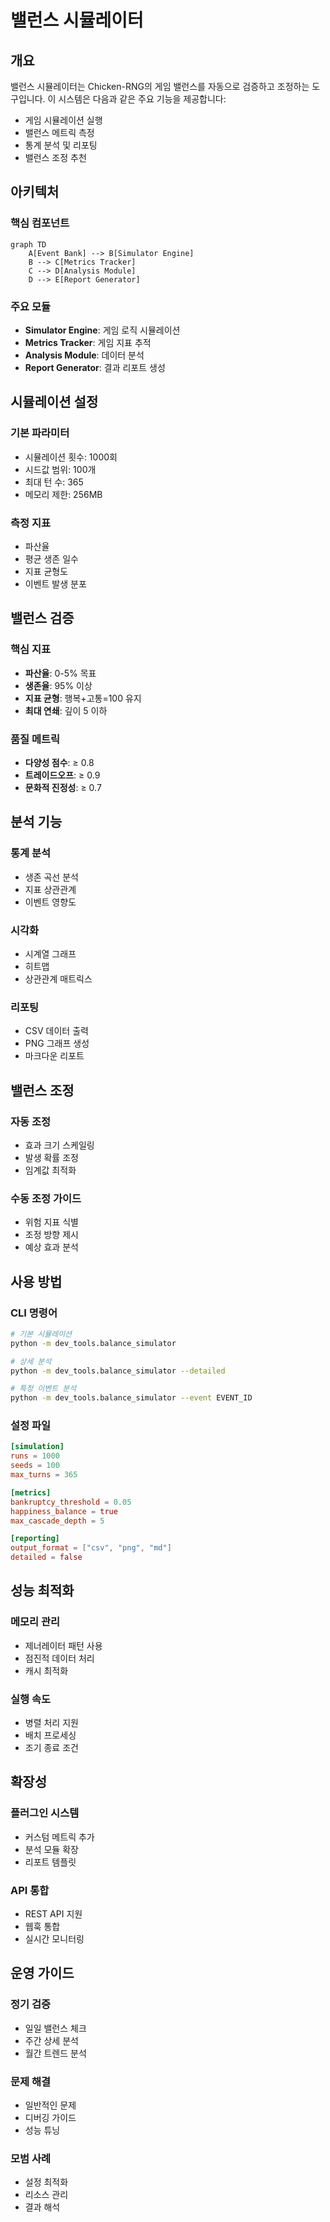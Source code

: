 # 밸런스 시뮬레이터

## 개요

밸런스 시뮬레이터는 Chicken-RNG의 게임 밸런스를 자동으로 검증하고 조정하는 도구입니다. 이 시스템은 다음과 같은 주요 기능을 제공합니다:

- 게임 시뮬레이션 실행
- 밸런스 메트릭 측정
- 통계 분석 및 리포팅
- 밸런스 조정 추천

## 아키텍처

### 핵심 컴포넌트

```mermaid
graph TD
    A[Event Bank] --> B[Simulator Engine]
    B --> C[Metrics Tracker]
    C --> D[Analysis Module]
    D --> E[Report Generator]
```

### 주요 모듈
- **Simulator Engine**: 게임 로직 시뮬레이션
- **Metrics Tracker**: 게임 지표 추적
- **Analysis Module**: 데이터 분석
- **Report Generator**: 결과 리포트 생성

## 시뮬레이션 설정

### 기본 파라미터
- 시뮬레이션 횟수: 1000회
- 시드값 범위: 100개
- 최대 턴 수: 365
- 메모리 제한: 256MB

### 측정 지표
- 파산율
- 평균 생존 일수
- 지표 균형도
- 이벤트 발생 분포

## 밸런스 검증

### 핵심 지표
- **파산율**: 0-5% 목표
- **생존율**: 95% 이상
- **지표 균형**: 행복+고통=100 유지
- **최대 연쇄**: 깊이 5 이하

### 품질 메트릭
- **다양성 점수**: ≥ 0.8
- **트레이드오프**: ≥ 0.9
- **문화적 진정성**: ≥ 0.7

## 분석 기능

### 통계 분석
- 생존 곡선 분석
- 지표 상관관계
- 이벤트 영향도

### 시각화
- 시계열 그래프
- 히트맵
- 상관관계 매트릭스

### 리포팅
- CSV 데이터 출력
- PNG 그래프 생성
- 마크다운 리포트

## 밸런스 조정

### 자동 조정
- 효과 크기 스케일링
- 발생 확률 조정
- 임계값 최적화

### 수동 조정 가이드
- 위험 지표 식별
- 조정 방향 제시
- 예상 효과 분석

## 사용 방법

### CLI 명령어
```bash
# 기본 시뮬레이션
python -m dev_tools.balance_simulator

# 상세 분석
python -m dev_tools.balance_simulator --detailed

# 특정 이벤트 분석
python -m dev_tools.balance_simulator --event EVENT_ID
```

### 설정 파일
```toml
[simulation]
runs = 1000
seeds = 100
max_turns = 365

[metrics]
bankruptcy_threshold = 0.05
happiness_balance = true
max_cascade_depth = 5

[reporting]
output_format = ["csv", "png", "md"]
detailed = false
```

## 성능 최적화

### 메모리 관리
- 제너레이터 패턴 사용
- 점진적 데이터 처리
- 캐시 최적화

### 실행 속도
- 병렬 처리 지원
- 배치 프로세싱
- 조기 종료 조건

## 확장성

### 플러그인 시스템
- 커스텀 메트릭 추가
- 분석 모듈 확장
- 리포트 템플릿

### API 통합
- REST API 지원
- 웹훅 통합
- 실시간 모니터링

## 운영 가이드

### 정기 검증
- 일일 밸런스 체크
- 주간 상세 분석
- 월간 트렌드 분석

### 문제 해결
- 일반적인 문제
- 디버깅 가이드
- 성능 튜닝

### 모범 사례
- 설정 최적화
- 리소스 관리
- 결과 해석 
